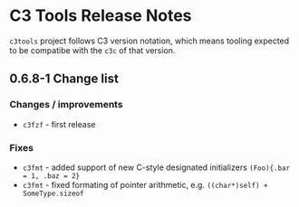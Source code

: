 # C3 Tools Release Notes

`c3tools` project follows C3 version notation, which means tooling expected to be compatibe with the `c3c` of that version. 

## 0.6.8-1 Change list

### Changes / improvements
- `c3fzf` - first release

### Fixes
- `c3fmt` - added support of new C-style designated initializers `(Foo){.bar = 1, .baz = 2}`
- `c3fmt` - fixed formating of pointer arithmetic, e.g. `((char*)self) + SomeType.sizeof`
